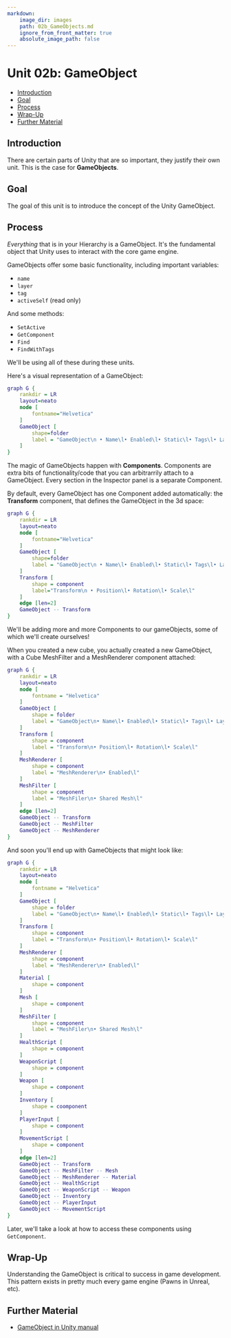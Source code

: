 ```yaml
---
markdown:
    image_dir: images
    path: 02b_GameObjects.md
    ignore_from_front_matter: true
    absolute_image_path: false
---
```


# Unit 02b: GameObject  <!-- omit in toc -->

- [Introduction](#introduction)
- [Goal](#goal)
- [Process](#process)
- [Wrap-Up](#wrap-up)
- [Further Material](#further-material)

## Introduction

There are certain parts of Unity that are so important, they justify their own unit. This is the case for **GameObjects**.

## Goal

The goal of this unit is to introduce the concept of the Unity GameObject.

## Process

*Everything* that is in your Hierarchy is a GameObject. It's the fundamental object that Unity uses to interact with the core game engine.

GameObjects offer some basic functionality, including important variables:

- `name`
- `layer`
- `tag`
- `activeSelf` (read only)

And some methods:

- `SetActive`
- `GetComponent`
- `Find`
- `FindWithTags`

We'll be using all of these during these units.

Here's a visual representation of a GameObject:

```dot {filename="02b_GameObject.png"}
graph G {
    rankdir = LR
    layout=neato
    node [
        fontname="Helvetica"
    ]
    GameObject [
        shape=folder
        label = "GameObject\n • Name\l• Enabled\l• Static\l• Tags\l• Layer\l"
    ]
}
```

The magic of GameObjects happen with **Components**. Components are extra bits of functionality/code that you can arbitrarrily attach to a GameObject. Every section in the Inspector panel is a separate Component.

By default, every GameObject has one Component added automatically: the **Transform** component, that defines the GameObject in the 3d space:

```dot {filename="02b_GameObjectTransform.png"}
graph G {
    rankdir = LR
    layout=neato
    node [
        fontname="Helvetica"
    ]
    GameObject [
        shape=folder
        label = "GameObject\n • Name\l• Enabled\l• Static\l• Tags\l• Layer\l"
    ]
    Transform [
        shape = component
        label="Transform\n • Position\l• Rotation\l• Scale\l"
    ]
    edge [len=2]
    GameObject -- Transform
}
```

We'll be adding more and more Components to our gameObjects, some of which we'll create ourselves!

When you created a new cube, you actually created a new GameObject, with a Cube MeshFilter and a MeshRenderer component attached:

```dot {filename="02b_GameObjectMesh.png"}
graph G {
    rankdir = LR
    layout=neato
    node [
        fontname = "Helvetica"
    ]
    GameObject [
        shape = folder
        label = "GameObject\n• Name\l• Enabled\l• Static\l• Tags\l• Layer\l"
    ]
    Transform [
        shape = component
        label = "Transform\n• Position\l• Rotation\l• Scale\l"
    ]
    MeshRenderer [
        shape = component
        label = "MeshRenderer\n• Enabled\l"
    ]
    MeshFilter [
        shape = component
        label = "MeshFiler\n• Shared Mesh\l"
    ]
    edge [len=2]
    GameObject -- Transform
    GameObject -- MeshFilter
    GameObject -- MeshRenderer
}
```

And soon you'll end up with GameObjects that might look like:

```dot {filename="02b_GameObjectFull.png"}
graph G {
    rankdir = LR
    layout=neato
    node [
        fontname = "Helvetica"
    ]
    GameObject [
        shape = folder
        label = "GameObject\n• Name\l• Enabled\l• Static\l• Tags\l• Layer\l"
    ]
    Transform [
        shape = component
        label = "Transform\n• Position\l• Rotation\l• Scale\l"
    ]
    MeshRenderer [
        shape = component
        label = "MeshRenderer\n• Enabled\l"
    ]
    Material [
        shape = component
    ]
    Mesh [
        shape = component
    ]
    MeshFilter [
        shape = component
        label = "MeshFiler\n• Shared Mesh\l"
    ]
    HealthScript [
        shape = component
    ]
    WeaponScript [
        shape = component
    ]
    Weapon [
        shape = component
    ]
    Inventory [
        shape = coomponent
    ]
    PlayerInput [
        shape = component
    ]
    MovementScript [
        shape = component
    ]
    edge [len=2]
    GameObject -- Transform
    GameObject -- MeshFilter -- Mesh
    GameObject -- MeshRenderer -- Material
    GameObject -- HealthScript
    GameObject -- WeaponScript -- Weapon
    GameObject -- Inventory
    GameObject -- PlayerInput
    GameObject -- MovementScript
}
```

Later, we'll take a look at how to access these components using `GetComponent`.

## Wrap-Up

Understanding the GameObject is critical to success in game development. This pattern exists in pretty much every game engine (Pawns in Unreal, etc).

## Further Material
- [GameObject in Unity manual](https://docs.unity3d.com/ScriptReference/GameObject.html)